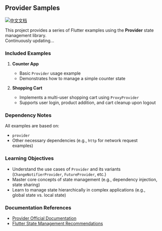 ## Provider Samples

[![中文文档](https://img.shields.io/badge/文档-中文-blue?style=flat-square)](README_ZH.md)

This project provides a series of Flutter examples using the **Provider** state management library.  
Continuously updating...  

### Included Examples  

1. **Counter App**  
   - Basic `Provider` usage example  
   - Demonstrates how to manage a simple counter state  

2. **Shopping Cart**  
   - Implements a multi-user shopping cart using `ProxyProvider`  
   - Supports user login, product addition, and cart cleanup upon logout  

### Dependency Notes  
All examples are based on:  
- `provider`  
- Other necessary dependencies (e.g., `http` for network request examples)  

### Learning Objectives  
- Understand the use cases of `Provider` and its variants (`ChangeNotifierProvider`, `FutureProvider`, etc.)  
- Master core concepts of state management (e.g., dependency injection, state sharing)  
- Learn to manage state hierarchically in complex applications (e.g., global state vs. local state)  

### Documentation References  
- [Provider Official Documentation](https://pub.dev/packages/provider)  
- [Flutter State Management Recommendations](https://docs.flutter.dev/data-and-backend/state-mgmt/options)
